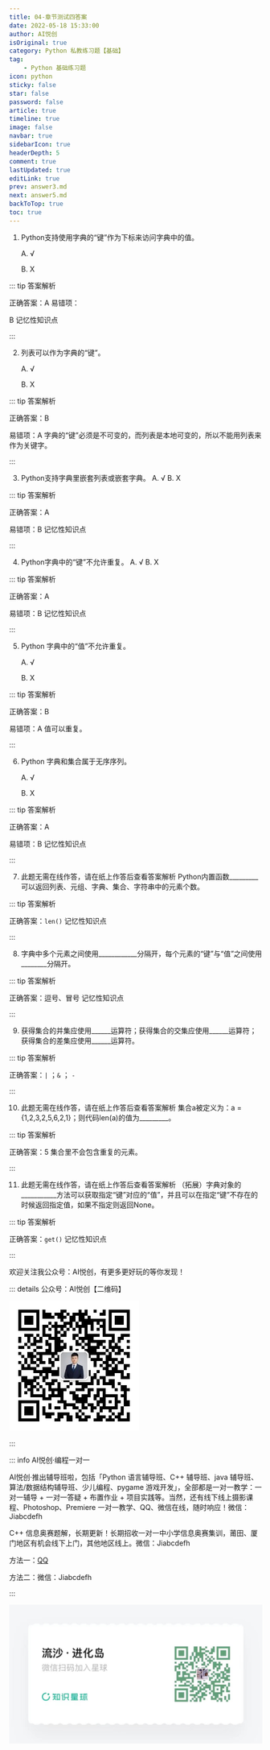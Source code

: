 ```yaml
---
title: 04-章节测试四答案
date: 2022-05-18 15:33:00
author: AI悦创
isOriginal: true
category: Python 私教练习题【基础】
tag:
    - Python 基础练习题
icon: python
sticky: false
star: false
password: false
article: true
timeline: true
image: false
navbar: true
sidebarIcon: true
headerDepth: 5
comment: true
lastUpdated: true
editLink: true
prev: answer3.md
next: answer5.md
backToTop: true
toc: true
---
```


1.  Python支持使用字典的“键”作为下标来访问字典中的值。 
    
    A. √ 
    
    B. X
    

::: tip 答案解析

正确答案：A 易错项：

B 记忆性知识点

:::    

2. 列表可以作为字典的“键”。 

    A. √ 

    B. X

::: tip 答案解析

正确答案：B 

易错项：A 字典的“键”必须是不可变的，而列表是本地可变的，所以不能用列表来作为关键字。

:::    

3.  Python支持字典里嵌套列表或嵌套字典。 A. √ B. X
    

::: tip 答案解析

正确答案：A 

易错项：B 记忆性知识点

:::    

4.  Python字典中的“键”不允许重复。 A. √ B. X
    

::: tip 答案解析

正确答案：A 

易错项：B 记忆性知识点

:::    

5. Python 字典中的“值”不允许重复。 

    A. √ 

    B. X

::: tip 答案解析

正确答案：B 

易错项：A 值可以重复。

:::    

6. Python 字典和集合属于无序序列。 

    A. √ 

    B. X

::: tip 答案解析

正确答案：A 

易错项：B 记忆性知识点

:::    

7.  此题无需在线作答，请在纸上作答后查看答案解析 Python内置函数\_\_\_\_\_\_\_\_\_可以返回列表、元组、字典、集合、字符串中的元素个数。
    

::: tip 答案解析

正确答案：`len()`  记忆性知识点

:::    

8.  字典中多个元素之间使用\_\_\_\_\_\_\_\_\_\_\_\_分隔开，每个元素的“键”与“值”之间使用\_\_\_\_\_\_\_\_分隔开。
    

::: tip 答案解析

正确答案：逗号、冒号 记忆性知识点

:::    

9.  获得集合的并集应使用\_\_\_\_\_\_运算符；获得集合的交集应使用\_\_\_\_\_\_运算符；获得集合的差集应使用\_\_\_\_\_\_运算符。
    

::: tip 答案解析

正确答案：`|` ；`&` ； `-` 

:::    

10.  此题无需在线作答，请在纸上作答后查看答案解析 集合a被定义为：a = {1,2,3,2,5,6,2,1}；则代码len(a)的值为\_\_\_\_\_\_\_\_\_。
     

::: tip 答案解析

正确答案：5 集合里不会包含重复的元素。

:::

11.  此题无需在线作答，请在纸上作答后查看答案解析 （拓展）字典对象的\_\_\_\_\_\_\_\_\_\_\_方法可以获取指定“键”对应的“值”，并且可以在指定“键”不存在的时候返回指定值，如果不指定则返回None。
     

::: tip 答案解析

正确答案：`get()`  记忆性知识点

:::

欢迎关注我公众号：AI悦创，有更多更好玩的等你发现！

::: details 公众号：AI悦创【二维码】

![](/gzh.jpg)

:::

::: info AI悦创·编程一对一

AI悦创·推出辅导班啦，包括「Python 语言辅导班、C++ 辅导班、java 辅导班、算法/数据结构辅导班、少儿编程、pygame 游戏开发」，全部都是一对一教学：一对一辅导 + 一对一答疑 + 布置作业 + 项目实践等。当然，还有线下线上摄影课程、Photoshop、Premiere 一对一教学、QQ、微信在线，随时响应！微信：Jiabcdefh

C++ 信息奥赛题解，长期更新！长期招收一对一中小学信息奥赛集训，莆田、厦门地区有机会线下上门，其他地区线上。微信：Jiabcdefh

方法一：[QQ](http://wpa.qq.com/msgrd?v=3&uin=1432803776&site=qq&menu=yes)

方法二：微信：Jiabcdefh

:::

![](/zsxq.jpg)

